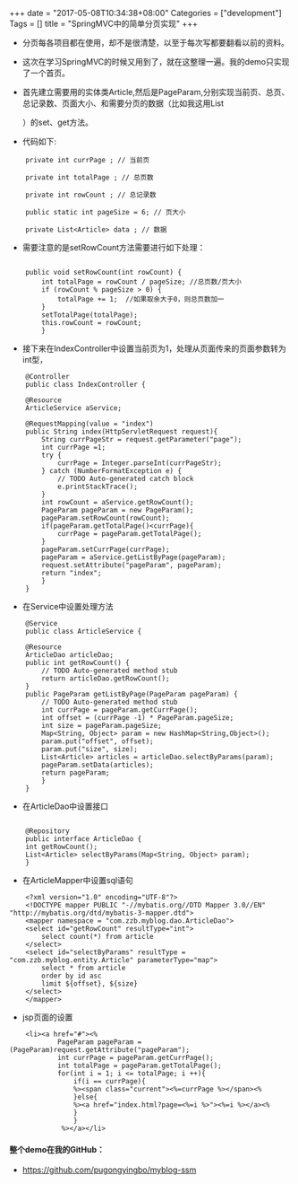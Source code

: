 +++
date = "2017-05-08T10:34:38+08:00"
Categories = ["development"]
Tags = []
title = "SpringMVC中的简单分页实现"
+++

* 分页每各项目都在使用，却不是很清楚，以至于每次写都要翻看以前的资料。
* 这次在学习SpringMVC的时候又用到了，就在这整理一遍。我的demo只实现了一个首页。

* 首先建立需要用的实体类Article,然后是PageParam,分别实现当前页、总页、总记录数、页面大小、和需要分页的数据（比如我这用List<Article>）的set、get方法。
* 代码如下:


```
    private int currPage ; // 当前页
    
    private int totalPage ; // 总页数
    
    private int rowCount ; // 总记录数
    
    public static int pageSize = 6; // 页大小
    
    private List<Article> data ; // 数据

```

* 需要注意的是setRowCount方法需要进行如下处理：

```

    public void setRowCount(int rowCount) {
        int totalPage = rowCount / pageSize; //总页数/页大小
        if (rowCount % pageSize > 0) {
            totalPage += 1;  //如果取余大于0，则总页数加一
        }
        setTotalPage(totalPage);
        this.rowCount = rowCount;
        }
```

* 接下来在IndexController中设置当前页为1，处理从页面传来的页面参数转为int型，

```
    @Controller
    public class IndexController {
    
    @Resource
    ArticleService aService;
    
    @RequestMapping(value = "index")
    public String index(HttpServletRequest request){
        String currPageStr = request.getParameter("page");
        int currPage =1;
        try {
            currPage = Integer.parseInt(currPageStr);
        } catch (NumberFormatException e) {
            // TODO Auto-generated catch block
            e.printStackTrace();
        }
        int rowCount = aService.getRowCount();
        PageParam pageParam = new PageParam();
        pageParam.setRowCount(rowCount);
        if(pageParam.getTotalPage()<currPage){
            currPage = pageParam.getTotalPage();
        }
        pageParam.setCurrPage(currPage);
        pageParam = aService.getListByPage(pageParam);
        request.setAttribute("pageParam", pageParam);
        return "index";
        }
    }
```

* 在Service中设置处理方法

```   
    @Service
    public class ArticleService {
    
    @Resource
    ArticleDao articleDao;
    public int getRowCount() {
        // TODO Auto-generated method stub
        return articleDao.getRowCount();
    }
    public PageParam getListByPage(PageParam pageParam) {
        // TODO Auto-generated method stub
        int currPage = pageParam.getCurrPage();
        int offset = (currPage -1) * PageParam.pageSize;
        int size = pageParam.pageSize;
        Map<String, Object> param = new HashMap<String,Object>();
        param.put("offset", offset);
        param.put("size", size);
        List<Article> articles = articleDao.selectByParams(param);
        pageParam.setData(articles);
        return pageParam;
        }
    }

```

* 在ArticleDao中设置接口

```
    
    @Repository
    public interface ArticleDao {
    int getRowCount();
    List<Article> selectByParams(Map<String, Object> param);
    }
```

* 在ArticleMapper中设置sql语句

```
    <?xml version="1.0" encoding="UTF-8"?>
    <!DOCTYPE mapper PUBLIC "-//mybatis.org//DTD Mapper 3.0//EN" "http://mybatis.org/dtd/mybatis-3-mapper.dtd">
    <mapper namespace = "com.zzb.myblog.dao.ArticleDao">
    <select id="getRowCount" resultType="int">
        select count(*) from article
    </select>
    <select id="selectByParams" resultType = "com.zzb.myblog.entity.Article" parameterType="map">
        select * from article
        order by id asc
        limit ${offset}, ${size}
    </select>
    </mapper>
```

* jsp页面的设置

```    
    <li><a href="#"><%
            PageParam pageParam = (PageParam)request.getAttribute("pageParam");
            int currPage = pageParam.getCurrPage();
            int totalPage = pageParam.getTotalPage();
            for(int i = 1; i <= totalPage; i ++){
                if(i == currPage){
                %><span class="current"><%=currPage %></span><%
                }else{
                %><a href="index.html?page=<%=i %>"><%=i %></a><%
                }
                }
             %></a></li>
```

#### 整个demo在我的GitHub：

* https://github.com/pugongyingbo/myblog-ssm
